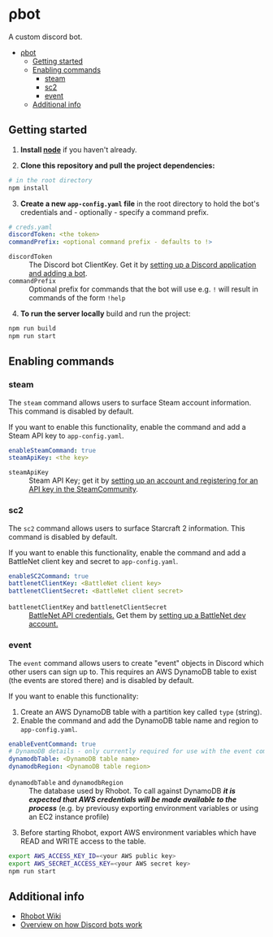 # ρbot

A custom discord bot.

- [ρbot](#ρbot)
  - [Getting started](#getting-started)
  - [Enabling commands](#enabling-commands)
    - [steam](#steam)
    - [sc2](#sc2)
    - [event](#event)
  - [Additional info](#additional-info)

## Getting started

1. **Install [node](https://nodejs.org/en/download/)** if you haven't already.

2. **Clone this repository and pull the project dependencies:**

```bash
# in the root directory
npm install
```

3. **Create a new `app-config.yaml` file** in the root directory to hold the bot's credentials and - optionally - specify a command prefix.

```yaml
# creds.yaml
discordToken: <the token>
commandPrefix: <optional command prefix - defaults to !>
```

<dl>
<dt><code>discordToken</code></dt>
<dd>The Discord bot ClientKey. Get it by <a href="https://discordapp.com/developers/applications">setting up a Discord application and adding a bot</a>.</dd>
<dt><code>commandPrefix</code></dt>
<dd>Optional prefix for commands that the bot will use e.g. <code>!</code> will result in commands of the form <code>!help</code></dd>
</dl>

4. **To run the server locally** build and run the project:

```bash
npm run build
npm run start
```

## Enabling commands

### steam

The `steam` command allows users to surface Steam account information. This command is disabled by default.

If you want to enable this functionality, enable the command and add a Steam API key to `app-config.yaml`.

```yaml
enableSteamCommand: true
steamApiKey: <the key>
```

<dl>
<dt><code>steamApiKey</code></dt>
<dd>Steam API Key; get it by <a href="https://steamcommunity.com/dev">setting up an account and registering for an API key in the SteamCommunity</a>.</dd>
</dl>

### sc2

The `sc2` command allows users to surface Starcraft 2 information. This command is disabled by default.

If you want to enable this functionality, enable the command and add a BattleNet client key and secret to `app-config.yaml`.

```yaml
enableSC2Command: true
battlenetClientKey: <BattleNet client key>
battlenetClientSecret: <BattleNet client secret>
```

<dl>
<dt><code>battlenetClientKey</code> and <code>battlenetClientSecret</code></dt>
<dd><a href="https://develop.battle.net/documentation/guides/getting-started">BattleNet API credentials.</a> Get them by <a href="https://develop.battle.net/access">setting up a BattleNet dev account.</a></dd>
</dl>

### event

The `event` command allows users to create "event" objects in Discord which other users can sign up to.
This requires an AWS DynamoDB table to exist (the events are stored there) and is disabled by default.

If you want to enable this functionality:

1. Create an AWS DynamoDB table with a partition key called `type` (string).
2. Enable the command and add the DynamoDB table name and region to `app-config.yaml`.

```yaml
enableEventCommand: true
# DynamoDB details - only currently required for use with the event command
dynamodbTable: <DynamoDB table name>
dynamodbRegion: <DynamoDB table region>
```

<dl>
<dt><code>dynamodbTable</code> and <code>dynamodbRegion</code></dt>
<dd>The database used by Rhobot. To call against DynamoDB <b><i>it is expected that AWS credentials will be made available to the process</i></b>
(e.g. by previousy exporting environment variables or using an EC2 instance profile)</dd>
</dl>

3. Before starting Rhobot, export AWS environment variables which have READ and WRITE access to the table.

```bash
export AWS_ACCESS_KEY_ID=<your AWS public key>
export AWS_SECRET_ACCESS_KEY=<your AWS secret key>
npm run start
```

## Additional info

- [Rhobot Wiki](https://github.com/xpcoffee/rhobot/wiki)
- [Overview on how Discord bots work](https://xpcoffee.github.io/discord-bot)
